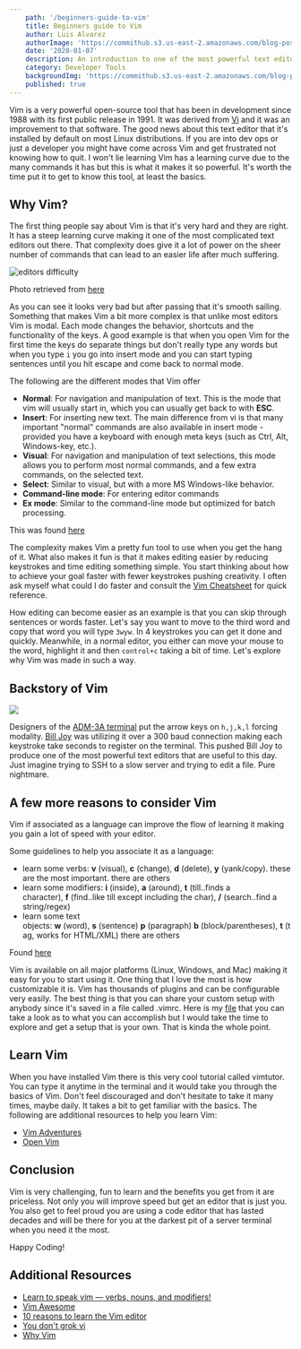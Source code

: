 ```yaml
---
    path: '/beginners-guide-to-vim'
    title: Beginners guide to Vim
    author: Luis Alvarez
    authorImage: 'https://commithub.s3.us-east-2.amazonaws.com/blog-posts/author/luis.jpg'
    date: '2020-01-07'
    description: An introduction to one of the most powerful text editors available in your terminal
    category: Developer Tools
    backgroundImg: 'https://commithub.s3.us-east-2.amazonaws.com/blog-posts/beginners-guide-to-vim/vim-terminal.png'
    published: true
---
```


Vim is a very powerful open-source tool that has been in development since 1988 with its first public release in 1991. It was derived from <a href="https://en.wikipedia.org/wiki/Vi" rel="noopener" target="_blank">Vi</a> and it was an improvement to that software. The good news about this text editor that it's installed by default on most Linux distributions. If you are into dev ops or just a developer you might have come across Vim and get frustrated not knowing how to quit. I won't lie learning Vim has a learning curve due to the many commands it has but this is what it makes it so powerful. It's worth the time put it to get to know this tool, at least the basics.

## Why Vim?

The first thing people say about Vim is that it's very hard and they are right. It has a steep learning curve making it one of the most complicated text editors out there. That complexity does give it a lot of power on the sheer number of commands that can lead to an easier life after much suffering.

<img class="section-jumbo" src="https://commithub.s3.us-east-2.amazonaws.com/blog-posts/beginners-guide-to-vim/graph.png" alt="editors difficulty" />

Photo retrieved from <a href="http://www.terminally-incoherent.com/blog/2012/03/21/why-vim/" rel="noopener" target="_blank">here</a>

As you can see it looks very bad but after passing that it's smooth sailing. Something that makes Vim a bit more complex is that unlike most editors Vim is modal. Each mode changes the behavior, shortcuts and the functionality of the keys. A good example is that when you open Vim for the first time the keys do separate things but don't really type any words but when you type `i` you go into insert mode and you can start typing sentences until you hit escape and come back to normal mode.

The following are the different modes that Vim offer

- **Normal**: For navigation and manipulation of text. This is the mode that vim will usually start in, which you can usually get back to with **ESC**.
- **Insert**: For inserting new text. The main difference from vi is that many important "normal" commands are also available in insert mode - provided you have a keyboard with enough meta keys (such as Ctrl, Alt, Windows-key, etc.).
- **Visual**: For navigation and manipulation of text selections, this mode allows you to perform most normal commands, and a few extra commands, on the selected text.
- **Select**: Similar to visual, but with a more MS Windows-like behavior.
- **Command-line mode**: For entering editor commands
- **Ex mode**: Similar to the command-line mode but optimized for batch processing.

This was found <a href="https://en.wikibooks.org/wiki/Learning_the_vi_Editor/Vim/Modes" rel="noopener" target="_blank">here</a>

The complexity makes Vim a pretty fun tool to use when you get the hang of it. What also makes it fun is that it makes editing easier by reducing keystrokes and time editing something simple. You start thinking about how to achieve your goal faster with fewer keystrokes pushing creativity. I often ask myself what could I do faster and consult the <a href="https://vim.rtorr.com" rel="noopener" target="_blank">Vim Cheatsheet</a> for quick reference.

How editing can become easier as an example is that you can skip through sentences or words faster. Let's say you want to move to the third word and copy that word you will type `3wyw`. In 4 keystrokes you can get it done and quickly. Meanwhile, in a normal editor, you either can move your mouse to the word, highlight it and then `control+c` taking a bit of time. Let's explore why Vim was made in such a way.

## Backstory of Vim

<img class="section-jumbo" src="https://commithub.s3.us-east-2.amazonaws.com/blog-posts/beginners-guide-to-vim/adm-3a.png" />

Designers of the <a href="https://en.wikipedia.org/wiki/ADM-3A" rel="noopener" target="_blank">ADM-3A terminal</a> put the arrow keys on `h,j,k,l` forcing modality. <a href="https://en.wikipedia.org/wiki/Bill_Joy" rel="noopener" target="_blank">Bill Joy</a> was utilizing it over a 300 baud connection making each keystroke take seconds to register on the terminal. This pushed Bill Joy to produce one of the most powerful text editors that are useful to this day. Just imagine trying to SSH to a slow server and trying to edit a file. Pure nightmare.

## A few more reasons to consider Vim

Vim if associated as a language can improve the flow of learning it making you gain a lot of speed with your editor.

Some guidelines to help you associate it as a language:

- learn some verbs: **v** (visual), **c** (change), **d** (delete), **y** (yank/copy). these are the most important. there are others
- learn some modifiers: **i** (inside), **a** (around), **t** (till..finds a character), **f** (find..like till except including the char), **/** (search..find a string/regex)
- learn some text objects: **w** (word), **s** (sentence) **p** (paragraph) **b** (block/parentheses), **t** (tag, works for HTML/XML) there are others

Found <a href="https://yanpritzker.com/learn-to-speak-vim-verbs-nouns-and-modifiers-d7bfed1f6b2d" rel="noopener" target="_blank">here</a>

Vim is available on all major platforms (Linux, Windows, and Mac) making it easy for you to start using it. One thing that I love the most is how customizable it is. Vim has thousands of plugins and can be configurable very easily. The best thing is that you can share your custom setup with anybody since it's saved in a file called .vimrc. Here is my <a href="https://gist.github.com/TheGameFreak720/ec95e3e523d25f596aad8431abcd765e" rel="noopener" target="_blank">file</a> that you can take a look as to what you can accomplish but I would take the time to explore and get a setup that is your own. That is kinda the whole point.

## Learn Vim

When you have installed Vim there is this very cool tutorial called vimtutor. You can type it anytime in the terminal and it would take you through the basics of Vim. Don't feel discouraged and don't hesitate to take it many times, maybe daily. It takes a bit to get familiar with the basics. The following are additional resources to help you learn Vim:

- <a href="https://vim-adventures.com" rel="noopener" target="_blank">Vim Adventures</a>
- <a href="https://www.openvim.com" rel="noopener" target="_blank">Open Vim</a>

## Conclusion

Vim is very challenging, fun to learn and the benefits you get from it are priceless. Not only you will improve speed but get an editor that is just you. You also get to feel proud you are using a code editor that has lasted decades and will be there for you at the darkest pit of a server terminal when you need it the most.

Happy Coding!

## Additional Resources

- <a href="https://yanpritzker.com/learn-to-speak-vim-verbs-nouns-and-modifiers-d7bfed1f6b2d" rel="noopener" target="_blank">Learn to speak vim — verbs, nouns, and modifiers!</a>
- <a href="https://vimawesome.com/" rel="noopener" target="_blank">Vim Awesome</a>
- <a href="https://www.linuxtrainingacademy.com/10-reasons-to-learn-the-vim-editor/" rel="noopener" target="_blank">10 reasons to learn the Vim editor</a>
- <a href="https://gist.github.com/nifl/1178878" rel="noopener" target="_blank">You don't grok vi</a>
- <a href="http://www.terminally-incoherent.com/blog/2012/03/21/why-vim/" rel="noopener" target="_blank">Why Vim</a>

